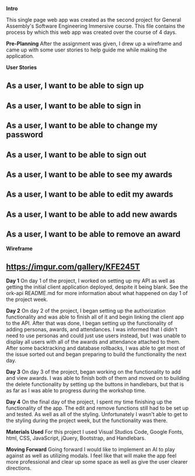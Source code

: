 **Intro**

This single page web app was created as the second project for General Assembly's Software Engineering Immersive course. 
This file contains the process by which this web app was created over the course of 4 days. 

**Pre-Planning**
After the assignment was given, I drew up a wireframe and came up with some user stories to help guide me while making the application. 

**User Stories**
## As a user, I want to be able to sign up
## As a user, I want to be able to sign in
## As a user, I want to be able to change my password
## As a user, I want to be able to sign out
## As a user, I want to be able to see my awards
## As a user, I want to be able to edit my awards
## As a user, I want to be able to add new awards
## As a user, I want to be able to remove an award
  
**Wireframe**
## https://imgur.com/gallery/KFE245T


**Day 1**
On day 1 of the project, I worked on setting up my API as well as getting the initial client application deployed, despite it being blank. See the ork-api README.md for more information about what happened on day 1 of the project week. 

**Day 2**
On day 2 of the project, I began setting up the authorization functionality and was able to finish all of it and begin linking the client app to the API. After that was done, I began setting up the functionality of adding personas, awards, and attendances. I was informed that I didn't need to use personas and could just use users instead, but I was unable to display all users with all of the awards and attendance attached to them. After some backtracking and database rollbacks, I was able to get most of the issue sorted out and began preparing to build the functionality the next day.

**Day 3**
On day 3 of the project, began working on the functionality to add and view awards. I was able to finish both of them and moved on to building the delete functionality by setting up the buttons in handlebars, but that is as far as I was able to progress during the workshop time. 

**Day 4**
On the final day of the project, I spent my time finishing up the functionality of the app. The edit and remove functions still had to be set up and tested. As well as all of the styling. Unfortunately I wasn't able to get to the styling during the project week, but the functionality was there. 

**Materials Used**
For this project I used Visual Studios Code, Google Fonts, html, CSS,  JavaScript, jQuery, Bootstrap, and Handlebars.

**Moving Forward**
Going forward I would like to implement an AI to play against as well as utilizing modals. I feel like that will make the app feel more professional and clear up some space as well as give the user clearer directions.

